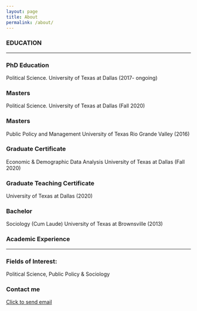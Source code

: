 ```yaml
---
layout: page
title: About
permalink: /about/
---
```


### EDUCATION
---
### PhD Education
Political Science. University of Texas at Dallas (2017- ongoing)

### Masters
Political Science. University of Texas at Dallas (Fall 2020)

### Masters
Public Policy and Management University of Texas Rio Grande Valley (2016)

### Graduate Certificate
Economic & Demographic Data Analysis University of Texas at Dallas (Fall 2020)

### Graduate Teaching Certificate
University of Texas at Dallas (2020)

### Bachelor
Sociology (Cum Laude) University of Texas at Brownsville (2013)

### Academic Experience
---

### Fields of Interest:
Political Science, Public Policy & Sociology



### Contact me

[Click to send email](mailto:cxg172030@utdallas.edu)
